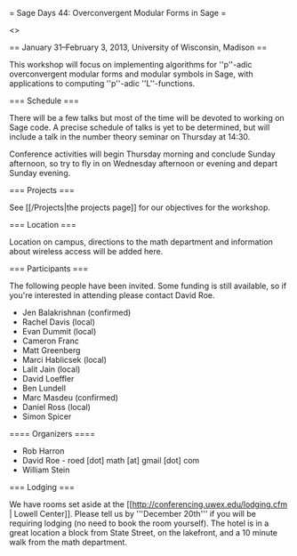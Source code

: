 = Sage Days 44: Overconvergent Modular Forms in Sage =

<<TableOfContents>>

== January 31–February 3, 2013, University of Wisconsin, Madison ==

This workshop will focus on implementing algorithms for ''p''-adic overconvergent modular forms and modular symbols in Sage, with applications to computing ''p''-adic ''L''-functions.

=== Schedule ===

There will be a few talks but most of the time will be devoted to working on Sage code.  A precise schedule of talks is yet to be determined, but will include a talk in the number theory seminar on Thursday at 14:30.

Conference activities will begin Thursday morning and conclude Sunday afternoon, so try to fly in on Wednesday afternoon or evening and depart Sunday evening.

=== Projects ===

See [[/Projects|the projects page]] for our objectives for the workshop.

=== Location ===

Location on campus, directions to the math department and information about wireless access will be added here.

=== Participants ===

The following people have been invited.  Some funding is still available, so if you're interested in attending please contact David Roe.

 * Jen Balakrishnan (confirmed)
 * Rachel Davis (local)
 * Evan Dummit (local)
 * Cameron Franc
 * Matt Greenberg
 * Marci Hablicsek (local)
 * Lalit Jain (local)
 * David Loeffler
 * Ben Lundell
 * Marc Masdeu (confirmed)
 * Daniel Ross (local)
 * Simon Spicer

==== Organizers ====

 * Rob Harron
 * David Roe - roed [dot] math [at] gmail [dot] com
 * William Stein

=== Lodging ===

We have rooms set aside at the [[http://conferencing.uwex.edu/lodging.cfm | Lowell Center]]. Please tell us by '''December 20th''' if you will be requiring lodging (no need to book the room yourself). The hotel is in a great location a block from State Street, on the lakefront, and a 10 minute walk from the math department.
